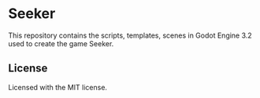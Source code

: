 # Seeker
This repository contains the scripts, templates, scenes in Godot Engine 3.2 used to create the game Seeker.
## License
Licensed with the MIT license.
